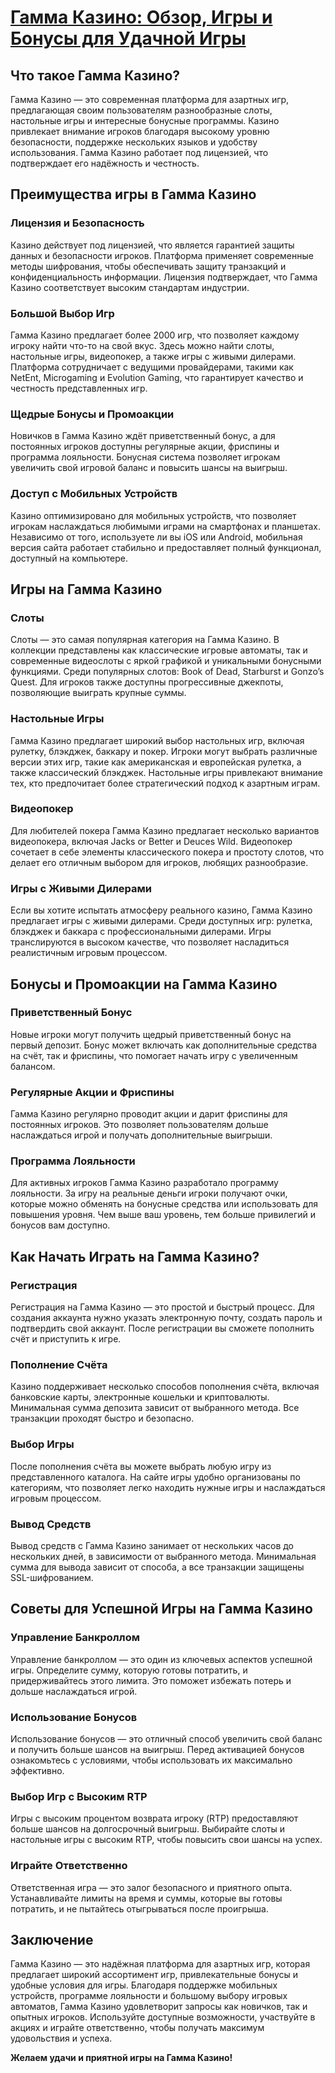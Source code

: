 # [Гамма Казино: Обзор, Игры и Бонусы для Удачной Игры](https://brandplay.link/RD52jZbL)

## Что такое Гамма Казино?

Гамма Казино — это современная платформа для азартных игр, предлагающая своим пользователям разнообразные слоты, настольные игры и интересные бонусные программы. Казино привлекает внимание игроков благодаря высокому уровню безопасности, поддержке нескольких языков и удобству использования. Гамма Казино работает под лицензией, что подтверждает его надёжность и честность.

## Преимущества игры в Гамма Казино

### Лицензия и Безопасность

Казино действует под лицензией, что является гарантией защиты данных и безопасности игроков. Платформа применяет современные методы шифрования, чтобы обеспечивать защиту транзакций и конфиденциальность информации. Лицензия подтверждает, что Гамма Казино соответствует высоким стандартам индустрии.

### Большой Выбор Игр

Гамма Казино предлагает более 2000 игр, что позволяет каждому игроку найти что-то на свой вкус. Здесь можно найти слоты, настольные игры, видеопокер, а также игры с живыми дилерами. Платформа сотрудничает с ведущими провайдерами, такими как NetEnt, Microgaming и Evolution Gaming, что гарантирует качество и честность представленных игр.

### Щедрые Бонусы и Промоакции

Новичков в Гамма Казино ждёт приветственный бонус, а для постоянных игроков доступны регулярные акции, фриспины и программа лояльности. Бонусная система позволяет игрокам увеличить свой игровой баланс и повысить шансы на выигрыш.

### Доступ с Мобильных Устройств

Казино оптимизировано для мобильных устройств, что позволяет игрокам наслаждаться любимыми играми на смартфонах и планшетах. Независимо от того, используете ли вы iOS или Android, мобильная версия сайта работает стабильно и предоставляет полный функционал, доступный на компьютере.

## Игры на Гамма Казино

### Слоты

Слоты — это самая популярная категория на Гамма Казино. В коллекции представлены как классические игровые автоматы, так и современные видеослоты с яркой графикой и уникальными бонусными функциями. Среди популярных слотов: Book of Dead, Starburst и Gonzo’s Quest. Для игроков также доступны прогрессивные джекпоты, позволяющие выиграть крупные суммы.

### Настольные Игры

Гамма Казино предлагает широкий выбор настольных игр, включая рулетку, блэкджек, баккару и покер. Игроки могут выбрать различные версии этих игр, такие как американская и европейская рулетка, а также классический блэкджек. Настольные игры привлекают внимание тех, кто предпочитает более стратегический подход к азартным играм.

### Видеопокер

Для любителей покера Гамма Казино предлагает несколько вариантов видеопокера, включая Jacks or Better и Deuces Wild. Видеопокер сочетает в себе элементы классического покера и простоту слотов, что делает его отличным выбором для игроков, любящих разнообразие.

### Игры с Живыми Дилерами

Если вы хотите испытать атмосферу реального казино, Гамма Казино предлагает игры с живыми дилерами. Среди доступных игр: рулетка, блэкджек и баккара с профессиональными дилерами. Игры транслируются в высоком качестве, что позволяет насладиться реалистичным игровым процессом.

## Бонусы и Промоакции на Гамма Казино

### Приветственный Бонус

Новые игроки могут получить щедрый приветственный бонус на первый депозит. Бонус может включать как дополнительные средства на счёт, так и фриспины, что помогает начать игру с увеличенным балансом.

### Регулярные Акции и Фриспины

Гамма Казино регулярно проводит акции и дарит фриспины для постоянных игроков. Это позволяет пользователям дольше наслаждаться игрой и получать дополнительные выигрыши.

### Программа Лояльности

Для активных игроков Гамма Казино разработало программу лояльности. За игру на реальные деньги игроки получают очки, которые можно обменять на бонусные средства или использовать для повышения уровня. Чем выше ваш уровень, тем больше привилегий и бонусов вам доступно.

## Как Начать Играть на Гамма Казино?

### Регистрация

Регистрация на Гамма Казино — это простой и быстрый процесс. Для создания аккаунта нужно указать электронную почту, создать пароль и подтвердить свой аккаунт. После регистрации вы сможете пополнить счёт и приступить к игре.

### Пополнение Счёта

Казино поддерживает несколько способов пополнения счёта, включая банковские карты, электронные кошельки и криптовалюты. Минимальная сумма депозита зависит от выбранного метода. Все транзакции проходят быстро и безопасно.

### Выбор Игры

После пополнения счёта вы можете выбрать любую игру из представленного каталога. На сайте игры удобно организованы по категориям, что позволяет легко находить нужные игры и наслаждаться игровым процессом.

### Вывод Средств

Вывод средств с Гамма Казино занимает от нескольких часов до нескольких дней, в зависимости от выбранного метода. Минимальная сумма для вывода зависит от способа, а все транзакции защищены SSL-шифрованием.

## Советы для Успешной Игры на Гамма Казино

### Управление Банкроллом

Управление банкроллом — это один из ключевых аспектов успешной игры. Определите сумму, которую готовы потратить, и придерживайтесь этого лимита. Это поможет избежать потерь и дольше наслаждаться игрой.

### Использование Бонусов

Использование бонусов — это отличный способ увеличить свой баланс и получить больше шансов на выигрыш. Перед активацией бонусов ознакомьтесь с условиями, чтобы использовать их максимально эффективно.

### Выбор Игр с Высоким RTP

Игры с высоким процентом возврата игроку (RTP) предоставляют больше шансов на долгосрочный выигрыш. Выбирайте слоты и настольные игры с высоким RTP, чтобы повысить свои шансы на успех.

### Играйте Ответственно

Ответственная игра — это залог безопасного и приятного опыта. Устанавливайте лимиты на время и суммы, которые вы готовы потратить, и не пытайтесь отыгрываться после проигрыша.

## Заключение

Гамма Казино — это надёжная платформа для азартных игр, которая предлагает широкий ассортимент игр, привлекательные бонусы и удобные условия для игры. Благодаря поддержке мобильных устройств, программе лояльности и большому выбору игровых автоматов, Гамма Казино удовлетворит запросы как новичков, так и опытных игроков. Используйте доступные возможности, участвуйте в акциях и играйте ответственно, чтобы получать максимум удовольствия и успеха.

**Желаем удачи и приятной игры на Гамма Казино!**
